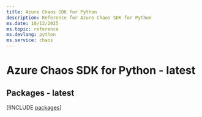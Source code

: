 ```yaml
---
title: Azure Chaos SDK for Python
description: Reference for Azure Chaos SDK for Python
ms.date: 10/13/2025
ms.topic: reference
ms.devlang: python
ms.service: chaos
---
```

# Azure Chaos SDK for Python - latest
## Packages - latest
[!INCLUDE [packages](chaos-index.md)]